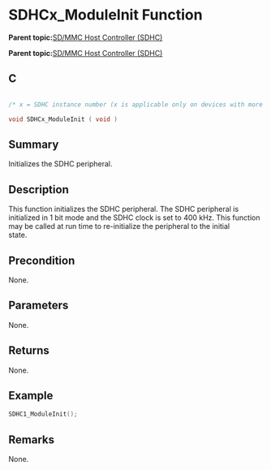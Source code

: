 # SDHCx\_ModuleInit Function

**Parent topic:**[SD/MMC Host Controller \(SDHC\)](GUID-8769733F-B27A-4567-BE7D-7BEA8C76F05E.md)

**Parent topic:**[SD/MMC Host Controller \(SDHC\)](GUID-D440DD4B-CA37-46F4-A6AA-4D57D9DAEF97.md)

## C

```c

/* x = SDHC instance number (x is applicable only on devices with more than one instances of SDHC) */

void SDHCx_ModuleInit ( void )
```

## Summary

Initializes the SDHC peripheral.

## Description

This function initializes the SDHC peripheral. The SDHC peripheral is<br />initialized in 1 bit mode and the SDHC clock is set to 400 kHz. This function<br />may be called at run time to re-initialize the peripheral to the initial<br />state.

## Precondition

None.

## Parameters

None.

## Returns

None.

## Example

```c
SDHC1_ModuleInit();
```

## Remarks

None.

